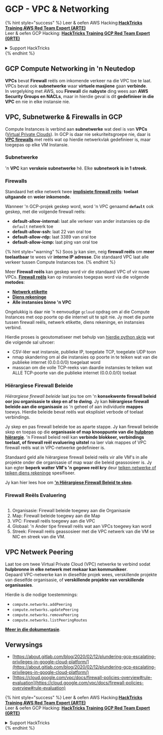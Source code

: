 # GCP - VPC & Networking

{% hint style="success" %}
Leer & oefen AWS Hacking:<img src="../../../../.gitbook/assets/image (1).png" alt="" data-size="line">[**HackTricks Training AWS Red Team Expert (ARTE)**](https://training.hacktricks.xyz/courses/arte)<img src="../../../../.gitbook/assets/image (1).png" alt="" data-size="line">\
Leer & oefen GCP Hacking: <img src="../../../../.gitbook/assets/image (2).png" alt="" data-size="line">[**HackTricks Training GCP Red Team Expert (GRTE)**<img src="../../../../.gitbook/assets/image (2).png" alt="" data-size="line">](https://training.hacktricks.xyz/courses/grte)

<details>

<summary>Support HackTricks</summary>

* Kyk na die [**subskripsie planne**](https://github.com/sponsors/carlospolop)!
* **Sluit aan by die** 💬 [**Discord groep**](https://discord.gg/hRep4RUj7f) of die [**telegram groep**](https://t.me/peass) of **volg** ons op **Twitter** 🐦 [**@hacktricks\_live**](https://twitter.com/hacktricks\_live)**.**
* **Deel hacking truuks deur PRs in te dien na die** [**HackTricks**](https://github.com/carlospolop/hacktricks) en [**HackTricks Cloud**](https://github.com/carlospolop/hacktricks-cloud) github repos.

</details>
{% endhint %}

## **GCP Compute Networking in 'n Neutedop**

**VPCs** bevat **Firewall** reëls om inkomende verkeer na die VPC toe te laat. VPCs bevat ook **subnetwerke** waar **virtuele masjiene** gaan **verbinde**.\
In vergelyking met AWS, sou **Firewall** die **nabyste** ding wees aan **AWS** **Security Groups en NACLs**, maar in hierdie geval is dit **gedefinieer in die VPC** en nie in elke instansie nie.

## **VPC, Subnetwerke & Firewalls in GCP**

Compute Instances is verbind aan **subnetwerke** wat deel is van **VPCs** ([Virtual Private Clouds](https://cloud.google.com/vpc/docs/vpc)). In GCP is daar nie sekuriteitsgroepe nie, daar is [**VPC firewalls**](https://cloud.google.com/vpc/docs/firewalls) met reëls wat op hierdie netwerkvlak gedefinieer is, maar toegepas op elke VM Instansie.

### Subnetwerke

'n **VPC** kan **verskeie subnetwerke** hê. Elke **subnetwork is in 1 streek**.

### Firewalls

Standaard het elke netwerk twee [**implisiete firewall reëls**](https://cloud.google.com/vpc/docs/firewalls#default\_firewall\_rules): **toelaat uitgaande** en **weier inkomende**.

Wanneer 'n GCP-projek geskep word, word 'n VPC genaamd **`default`** ook geskep, met die volgende firewall reëls:

* **default-allow-internal:** laat alle verkeer van ander instansies op die `default` netwerk toe
* **default-allow-ssh:** laat 22 van oral toe
* **default-allow-rdp:** laat 3389 van oral toe
* **default-allow-icmp:** laat ping van oral toe

{% hint style="warning" %}
Soos jy kan sien, neig **firewall reëls** om **meer toelaatbaar** te wees vir **interne IP adresse**. Die standaard VPC laat alle verkeer tussen Compute Instances toe.
{% endhint %}

Meer **Firewall reëls** kan geskep word vir die standaard VPC of vir nuwe VPCs. [**Firewall reëls**](https://cloud.google.com/vpc/docs/firewalls) kan op instansies toegepas word via die volgende **metodes**:

* [**Netwerk etikette**](https://cloud.google.com/vpc/docs/add-remove-network-tags)
* [**Diens rekeninge**](https://cloud.google.com/vpc/docs/firewalls#serviceaccounts)
* **Alle instansies binne 'n VPC**

Ongelukkig is daar nie 'n eenvoudige `gcloud` opdrag om al die Compute Instances met oop poorte op die internet uit te spit nie. Jy moet die punte tussen firewall reëls, netwerk etikette, diens rekeninge, en instansies verbind.

Hierdie proses is geoutomatiseer met behulp van [hierdie python skrip](https://gitlab.com/gitlab-com/gl-security/gl-redteam/gcp\_firewall\_enum) wat die volgende sal uitvoer:

* CSV-lêer wat instansie, publieke IP, toegelate TCP, toegelate UDP toon
* nmap skandering om al die instansies op poorte in te teiken wat van die publieke internet (0.0.0.0/0) toegelaat word
* masscan om die volle TCP-reeks van daardie instansies te teiken wat ALLE TCP-poorte van die publieke internet (0.0.0.0/0) toelaat

### Hiërargiese Firewall Beleide <a href="#hierarchical-firewall-policies" id="hierarchical-firewall-policies"></a>

_Hiërargiese firewall beleide_ laat jou toe om 'n **konsekwente firewall beleid oor jou organisasie te skep en af te dwing**. Jy kan **hiërargiese firewall beleide aan die organisasie** as 'n geheel of aan individuele **mappes** toewys. Hierdie beleide bevat reëls wat eksplisiet verbode of toelaat verbindings.

Jy skep en pas firewall beleide toe as aparte stappe. Jy kan firewall beleide skep en toepas op die **organisasie of map knooppunte van die** [**hulpbron hiërargie**](https://cloud.google.com/resource-manager/docs/cloud-platform-resource-hierarchy). 'n Firewall beleid reël kan **verbinde blokkeer, verbindings toelaat, of firewall reël evaluering uitstel** na laer vlak mappes of VPC firewall reëls wat in VPC-netwerke gedefinieer is.

Standaard geld alle hiërargiese firewall beleid reëls vir alle VM's in alle projekte onder die organisasie of map waar die beleid geassosieer is. Jy kan egter **beperk watter VM's 'n gegewe reël kry** deur [teiken netwerke of teiken diens rekeninge](https://cloud.google.com/vpc/docs/firewall-policies#targets) spesifiseer.

Jy kan hier lees hoe om [**'n Hiërargiese Firewall Beleid te skep**](https://cloud.google.com/vpc/docs/using-firewall-policies#gcloud).

### Firewall Reëls Evaluering

<figure><img src="../../../../.gitbook/assets/image (2) (1).png" alt=""><figcaption></figcaption></figure>

1. Organisasie: Firewall beleide toegewy aan die Organisasie
2. Map: Firewall beleide toegewy aan die Map
3. VPC: Firewall reëls toegewy aan die VPC
4. Globaal: 'n Ander tipe firewall reëls wat aan VPCs toegewy kan word
5. Streek: Firewall reëls geassosieer met die VPC netwerk van die VM se NIC en streek van die VM.

## VPC Netwerk Peering

Laat toe om twee Virtual Private Cloud (VPC) netwerke te verbind sodat **hulpbronne in elke netwerk met mekaar kan kommunikeer**.\
Gepaard VPC-netwerke kan in dieselfde projek wees, verskillende projekte van dieselfde organisasie, of **verskillende projekte van verskillende organisasies**.

Hierdie is die nodige toestemmings:

* `compute.networks.addPeering`
* `compute.networks.updatePeering`
* `compute.networks.removePeering`
* `compute.networks.listPeeringRoutes`

[**Meer in die dokumentasie**](https://cloud.google.com/vpc/docs/vpc-peering).

## Verwysings

* [https://about.gitlab.com/blog/2020/02/12/plundering-gcp-escalating-privileges-in-google-cloud-platform/](https://about.gitlab.com/blog/2020/02/12/plundering-gcp-escalating-privileges-in-google-cloud-platform/)
* [https://cloud.google.com/vpc/docs/firewall-policies-overview#rule-evaluation](https://cloud.google.com/vpc/docs/firewall-policies-overview#rule-evaluation)

{% hint style="success" %}
Leer & oefen AWS Hacking:<img src="../../../../.gitbook/assets/image (1).png" alt="" data-size="line">[**HackTricks Training AWS Red Team Expert (ARTE)**](https://training.hacktricks.xyz/courses/arte)<img src="../../../../.gitbook/assets/image (1).png" alt="" data-size="line">\
Leer & oefen GCP Hacking: <img src="../../../../.gitbook/assets/image (2).png" alt="" data-size="line">[**HackTricks Training GCP Red Team Expert (GRTE)**<img src="../../../../.gitbook/assets/image (2).png" alt="" data-size="line">](https://training.hacktricks.xyz/courses/grte)

<details>

<summary>Support HackTricks</summary>

* Kyk na die [**subskripsie planne**](https://github.com/sponsors/carlospolop)!
* **Sluit aan by die** 💬 [**Discord groep**](https://discord.gg/hRep4RUj7f) of die [**telegram groep**](https://t.me/peass) of **volg** ons op **Twitter** 🐦 [**@hacktricks\_live**](https://twitter.com/hacktricks\_live)**.**
* **Deel hacking truuks deur PRs in te dien na die** [**HackTricks**](https://github.com/carlospolop/hacktricks) en [**HackTricks Cloud**](https://github.com/carlospolop/hacktricks-cloud) github repos.

</details>
{% endhint %}
